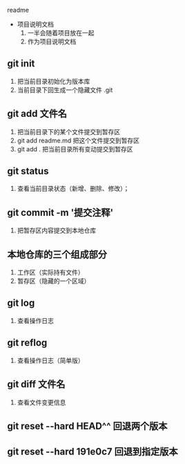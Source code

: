 readme
+ 项目说明文档
    1. 一半会随着项目放在一起
    2. 作为项目说明文档

## git init
1. 把当前目录初始化为版本库
2. 当前目录下回生成一个隐藏文件 .git

## git add 文件名
1. 把当前目录下的某个文件提交到暂存区
2. git add readme.md 把这个文件提交到暂存区
3. git add . 把当前目录所有变动提交到暂存区

## git status
1. 查看当前目录状态（新增、删除、修改）；

## git commit -m '提交注释'
1. 把暂存区内容提交到本地仓库

## 本地仓库的三个组成部分
1. 工作区（实际持有文件）
2. 暂存区（隐藏的一个区域）

## git log
1. 查看操作日志

## git reflog
1. 查看操作日志（简单版）

## git diff 文件名
1. 查看文件变更信息

## git reset --hard HEAD^^ 回退两个版本
## git reset --hard 191e0c7 回退到指定版本
